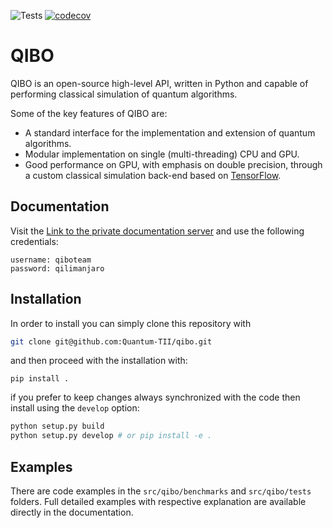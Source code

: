 ![Tests](https://github.com/Quantum-TII/qibo/workflows/Tests/badge.svg)
[![codecov](https://codecov.io/gh/Quantum-TII/qibo/branch/master/graph/badge.svg?token=1EKZKVEVX0)](https://codecov.io/gh/Quantum-TII/qibo)

# QIBO

QIBO is an open-source high-level API, written in Python and capable of performing classical simulation of quantum algorithms.

Some of the key features of QIBO are:
- A standard interface for the implementation and extension of quantum algorithms.
- Modular implementation on single (multi-threading) CPU and GPU.
- Good performance on GPU, with emphasis on double precision, through a custom classical simulation back-end based on [TensorFlow](https://tensorflow.org/).

## Documentation

Visit the [Link to the private documentation server](http://34.240.99.72/) and use the following credentials:
```
username: qiboteam
password: qilimanjaro
```

## Installation

In order to install you can simply clone this repository with
```bash
git clone git@github.com:Quantum-TII/qibo.git
```

and then proceed with the installation with:
```
pip install .
```
if you prefer to keep changes always synchronized with the code then install using the `develop` option:
```bash
python setup.py build
python setup.py develop # or pip install -e .
```

## Examples

There are code examples in the `src/qibo/benchmarks` and `src/qibo/tests` folders.
Full detailed examples with respective explanation are available directly in the documentation.
